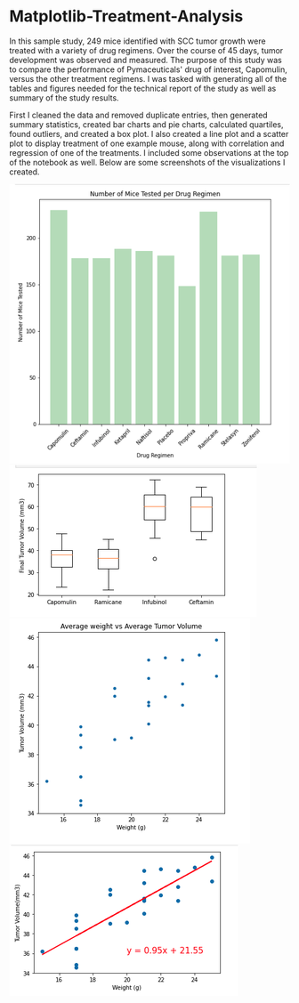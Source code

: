 # Matplotlib-Treatment-Analysis

In this sample study, 249 mice identified with SCC tumor growth were treated with a variety of drug regimens. Over the course of 45 days, tumor development was observed and measured. The purpose of this study was to compare the performance of Pymaceuticals' drug of interest, Capomulin, versus the other treatment regimens. I was tasked with generating all of the tables and figures needed for the technical report of the study as well as summary of the study results.

First I cleaned the data and removed duplicate entries, then generated summary statistics, created bar charts and pie charts, calculated quartiles, found outliers, and created a box plot. I also created a line plot and a scatter plot to display treatment of one example mouse, along with correlation and regression of one of the treatments. I included some observations at the top of the notebook as well. Below are some screenshots of the visualizations I created.

![micecountperdrug](img/micecountperdrug.png)
![boxplot](img/boxplot.png)
![weightvsvolume](img/weightvsvolume.png)
![regression](img/regression.png)




